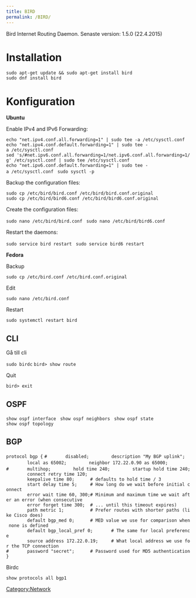 ```yaml
---
title: BIRD
permalink: /BIRD/
---
```


Bird Internet Routing Daemon. Senaste version: 1.5.0 (22.4.2015)

Installation
============

`sudo apt-get update && sudo apt-get install bird `
`sudo dnf install bird`

Konfiguration
=============

**Ubuntu**

Enable IPv4 and IPv6 Forwarding:

`echo "net.ipv4.conf.all.forwarding=1" | sudo tee -a /etc/sysctl.conf `
`echo "net.ipv4.conf.default.forwarding=1" | sudo tee -a /etc/sysctl.conf `
`sed 's/#net.ipv6.conf.all.forwarding=1/net.ipv6.conf.all.forwarding=1/g' /etc/sysctl.conf | sudo tee /etc/sysctl.conf `
`echo "net.ipv6.conf.default.forwarding=1" | sudo tee -a /etc/sysctl.conf `
`sudo sysctl -p `

Backup the configuration files:

`sudo cp /etc/bird/bird.conf /etc/bird/bird.conf.original `
`sudo cp /etc/bird/bird6.conf /etc/bird/bird6.conf.original `

Create the configuration files:

`sudo nano /etc/bird/bird.conf `
`sudo nano /etc/bird/bird6.conf `

Restart the daemons:

`sudo service bird restart `
`sudo service bird6 restart `

**Fedora**

Backup

`sudo cp /etc/bird.conf /etc/bird.conf.original`

Edit

`sudo nano /etc/bird.conf`

Restart

`sudo systemctl restart bird`

CLI
---

Gå till cli

`sudo birdc`
`bird> show route`

Quit

`bird> exit`

OSPF
----

`show ospf interface `
`show ospf neighbors `
`show ospf state `
`show ospf topology`

BGP
---

`protocol bgp {`
`#       disabled;`
`        description "My BGP uplink";`
`        local as 65002;`
`        neighbor 172.22.0.90 as 65000;`
`#       multihop;`
`        hold time 240;`
`        startup hold time 240;`
`        connect retry time 120;`
`        keepalive time 80;      # defaults to hold time / 3`
`        start delay time 5;     # How long do we wait before initial connect`
`        error wait time 60, 300;# Minimum and maximum time we wait after an error (when consecutive`
`        error forget time 300;  # ... until this timeout expires)`
`        path metric 1;          # Prefer routes with shorter paths (like Cisco does)`
`        default bgp_med 0;      # MED value we use for comparison when none is defined`
`        default bgp_local_pref 0;       # The same for local preference`
`        source address 172.22.0.19;     # What local address we use for the TCP connection`
`#       password "secret";      # Password used for MD5 authentication`
`}`

Birdc

`show protocols all bgp1`

[Category:Network](/Category:Network "wikilink")